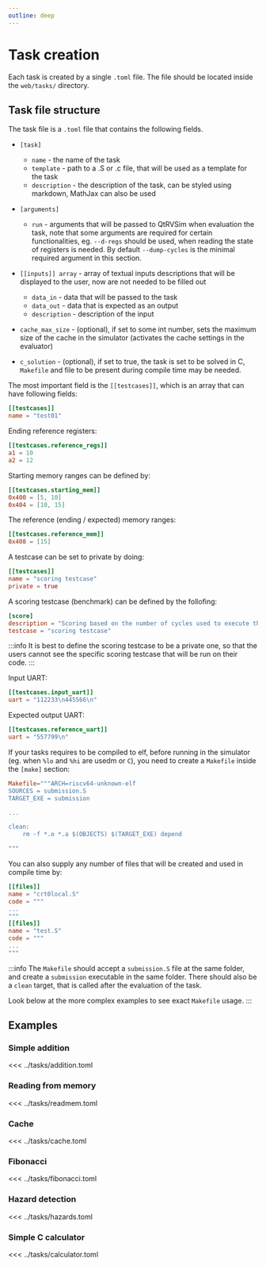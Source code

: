 ```yaml
---
outline: deep
---
```


# Task creation

Each task is created by a single `.toml` file. The file should be located inside the `web/tasks/` directory.


## Task file structure

The task file is a `.toml` file that contains the following fields.

- `[task]`
	- `name` - the name of the task
	- `template` - path to a .S or .c file, that will be used as a template for the task
	- `description` - the description of the task, can be styled using markdown, MathJax can also be used

- `[arguments]`
	- `run` - arguments that will be passed to QtRVSim when evaluation the task, note that some arguments are required for certain functionalities, eg. `--d-regs` should be used, when reading the state of registers is needed. By default `--dump-cycles` is the minimal required argument in this section.

- `[[inputs]] array` - array of textual inputs descriptions that will be displayed to the user, now are not needed to be filled out
	- `data_in` - data that will be passed to the task
	- `data_out` - data that is expected as an output
	- `description` - description of the input

- `cache_max_size` - (optional), if set to some int number, sets the maximum size of the cache in the simulator (activates the cache settings in the evaluator)

- `c_solution` - (optional), if set to true, the task is set to be solved in C, `Makefile` and file to be present during compile time may be needed.

The most important field is the `[[testcases]]`, which is an array that can have following fields:

```toml
[[testcases]]
name = "test01"
```

Ending reference registers:
```toml
[[testcases.reference_regs]]
a1 = 10
a2 = 12
```
Starting memory ranges can be defined by:
```toml
[[testcases.starting_mem]]
0x400 = [5, 10]
0x404 = [10, 15]
```

The reference (ending / expected) memory ranges:
```toml
[[testcases.reference_mem]]
0x408 = [15]
```

A testcase can be set to private by doing:
```toml
[[testcases]]
name = "scoring testcase"
private = true
```

A scoring testcase (benchmark) can be defined by the follofing:
```toml
[score]
description = "Scoring based on the number of cycles used to execute the program."
testcase = "scoring testcase"
```
:::info
It is best to define the scoring testcase to be a private one, so that the users cannot see the specific scoring testcase that will be run on their code.
:::

Input UART:
```toml
[[testcases.input_uart]]
uart = "112233\n445566\n"
```

Expected output UART:
```toml
[[testcases.reference_uart]]
uart = "557799\n"
```

If your tasks requires to be compiled to elf, before running in the simulator (eg. when `%lo` and `%hi` are usedm or `C`), you need to create a `Makefile` inside the `[make]` section:

```toml
Makefile="""ARCH=riscv64-unknown-elf
SOURCES = submission.S
TARGET_EXE = submission

...

clean:
	rm -f *.o *.a $(OBJECTS) $(TARGET_EXE) depend

"""
```

You can also supply any number of files that will be created and used in compile time by:
```toml
[[files]]
name = "crt0local.S"
code = """
...
"""
[[files]]
name = "test.S"
code = """
...
"""
```

:::info
The `Makefile` should accept a `submission.S` file at the same folder, and create a `submission` executable in the same folder. There should also be a `clean` target, that is called after the evaluation of the task.

Look below at the more complex examples to see exact `Makefile` usage.
:::


## Examples

### Simple addition

<<< ../tasks/addition.toml

### Reading from memory

<<< ../tasks/readmem.toml

### Cache

<<< ../tasks/cache.toml

### Fibonacci

<<< ../tasks/fibonacci.toml

### Hazard detection

<<< ../tasks/hazards.toml

### Simple C calculator

<<< ../tasks/calculator.toml
